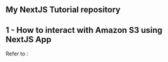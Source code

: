 ## My NextJS Tutorial repository

## 1 - How to interact with Amazon S3 using NextJS App
Refer to : 